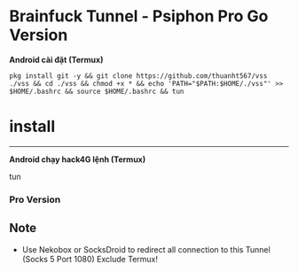 # Brainfuck Tunnel - Psiphon Pro Go Version


**Android cài đặt (Termux)**

    pkg install git -y && git clone https://github.com/thuanht567/vss ./vss && cd ./vss && chmod +x * && echo 'PATH="$PATH:$HOME/./vss"' >> $HOME/.bashrc && source $HOME/.bashrc && tun


# install
----
**Android chạy hack4G lệnh (Termux)**

  tun




### Pro Version


Note
----

- Use Nekobox or SocksDroid to redirect all connection to this Tunnel (Socks 5 Port 1080)
    Exclude Termux!

